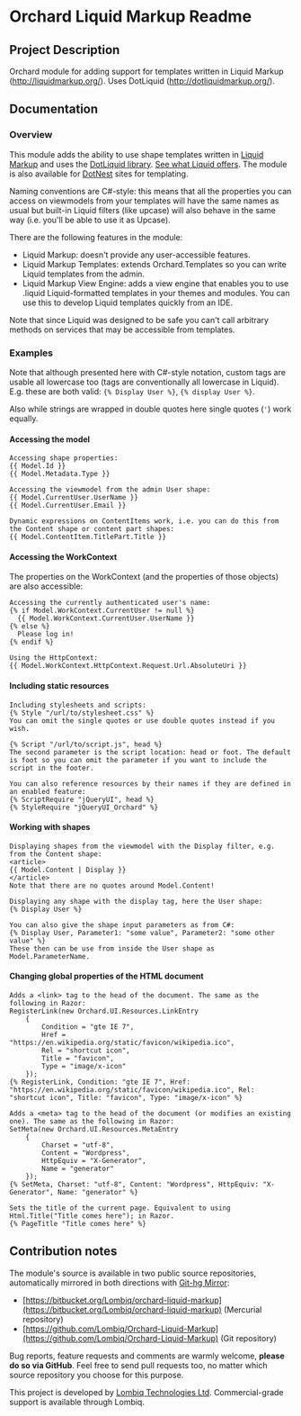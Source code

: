 # Orchard Liquid Markup Readme



## Project Description

Orchard module for adding support for templates written in Liquid Markup (http://liquidmarkup.org/). Uses DotLiquid (http://dotliquidmarkup.org/).


## Documentation

### Overview

This module adds the ability to use shape templates written in [Liquid Markup](http://liquidmarkup.org/) and uses the [DotLiquid library](http://dotliquidmarkup.org/). [See what Liquid offers](https://github.com/Shopify/liquid/wiki/Liquid-for-Designers). The module is also available for [DotNest](http://dotnest.com/) sites for templating.

Naming conventions are C#-style: this means that all the properties you can access on viewmodels from your templates will have the same names as usual but built-in Liquid filters (like upcase) will also behave in the same way (i.e. you'll be able to use it as Upcase).

There are the following features in the module:

- Liquid Markup: doesn't provide any user-accessible features.
- Liquid Markup Templates: extends Orchard.Templates so you can write Liquid templates from the admin.
- Liquid Markup View Engine: adds a view engine that enables you to use .liquid Liquid-formatted templates in your themes and modules. You can use this to develop Liquid templates quickly from an IDE.

Note that since Liquid was designed to be safe you can't call arbitrary methods on services that may be accessible from templates.

### Examples

Note that although presented here with C#-style notation, custom tags are usable all lowercase too (tags are conventionally all lowercase in Liquid). E.g. these are both valid: `{% Display User %}`, `{% display User %}`.

Also while strings are wrapped in double quotes here single quotes (`'`) work equally.

#### Accessing the model

	Accessing shape properties:
	{{ Model.Id }}
	{{ Model.Metadata.Type }}
	
	Accessing the viewmodel from the admin User shape:
	{{ Model.CurrentUser.UserName }}
	{{ Model.CurrentUser.Email }}
	
	Dynamic expressions on ContentItems work, i.e. you can do this from the Content shape or content part shapes:
	{{ Model.ContentItem.TitlePart.Title }}

#### Accessing the WorkContext

The properties on the WorkContext (and the properties of those objects) are also accessible:

	Accessing the currently authenticated user's name: 
	{% if Model.WorkContext.CurrentUser != null %}
	  {{ Model.WorkContext.CurrentUser.UserName }}
	{% else %}
	  Please log in!
	{% endif %}
	
	Using the HttpContext:
	{{ Model.WorkContext.HttpContext.Request.Url.AbsoluteUri }}

#### Including static resources

	Including stylesheets and scripts:
	{% Style "/url/to/stylesheet.css" %}
	You can omit the single quotes or use double quotes instead if you wish.
	
	{% Script "/url/to/script.js", head %}
	The second parameter is the script location: head or foot. The default is foot so you can omit the parameter if you want to include the script in the footer.
	
	You can also reference resources by their names if they are defined in an enabled feature:
	{% ScriptRequire "jQueryUI", head %}
	{% StyleRequire "jQueryUI_Orchard" %}

#### Working with shapes

	Displaying shapes from the viewmodel with the Display filter, e.g. from the Content shape:
	<article>
	{{ Model.Content | Display }}
	</article>
	Note that there are no quotes around Model.Content!
	
	Displaying any shape with the display tag, here the User shape:
	{% Display User %}
	
	You can also give the shape input parameters as from C#:
	{% Display User, Parameter1: "some value", Parameter2: "some other value" %}
	These then can be use from inside the User shape as Model.ParameterName.

#### Changing global properties of the HTML document

	Adds a <link> tag to the head of the document. The same as the following in Razor: 
	RegisterLink(new Orchard.UI.Resources.LinkEntry
		{
			Condition = "gte IE 7",
			Href = "https://en.wikipedia.org/static/favicon/wikipedia.ico",
			Rel = "shortcut icon",
			Title = "favicon",
			Type = "image/x-icon"
		});
	{% RegisterLink, Condition: "gte IE 7", Href: "https://en.wikipedia.org/static/favicon/wikipedia.ico", Rel: "shortcut icon", Title: "favicon", Type: "image/x-icon" %}

	Adds a <meta> tag to the head of the document (or modifies an existing one). The same as the following in Razor:
	SetMeta(new Orchard.UI.Resources.MetaEntry
		{
			Charset = "utf-8",
			Content = "Wordpress",
			HttpEquiv = "X-Generator",
			Name = "generator"
		});
	{% SetMeta, Charset: "utf-8", Content: "Wordpress", HttpEquiv: "X-Generator", Name: "generator" %}

	Sets the title of the current page. Equivalent to using Html.Title("Title comes here"); in Razor.
    {% PageTitle "Title comes here" %}


## Contribution notes

The module's source is available in two public source repositories, automatically mirrored in both directions with [Git-hg Mirror](https://githgmirror.com):

- [https://bitbucket.org/Lombiq/orchard-liquid-markup](https://bitbucket.org/Lombiq/orchard-liquid-markup) (Mercurial repository)
- [https://github.com/Lombiq/Orchard-Liquid-Markup](https://github.com/Lombiq/Orchard-Liquid-Markup) (Git repository)

Bug reports, feature requests and comments are warmly welcome, **please do so via GitHub**.
Feel free to send pull requests too, no matter which source repository you choose for this purpose.

This project is developed by [Lombiq Technologies Ltd](http://lombiq.com/). Commercial-grade support is available through Lombiq.
